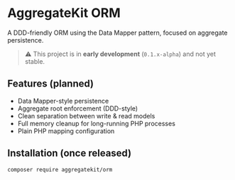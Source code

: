# AggregateKit ORM

A DDD-friendly ORM using the Data Mapper pattern, focused on aggregate persistence.

> ⚠️ This project is in **early development** (`0.1.x-alpha`) and not yet stable.

## Features (planned)
- Data Mapper-style persistence
- Aggregate root enforcement (DDD-style)
- Clean separation between write & read models
- Full memory cleanup for long-running PHP processes
- Plain PHP mapping configuration

## Installation (once released)
```bash
composer require aggregatekit/orm
